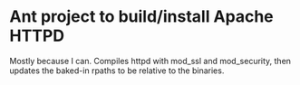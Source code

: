 # Ant project to build/install Apache HTTPD
Mostly because I can.
Compiles httpd with mod_ssl and mod_security, then updates the baked-in rpaths to be relative to the binaries.
